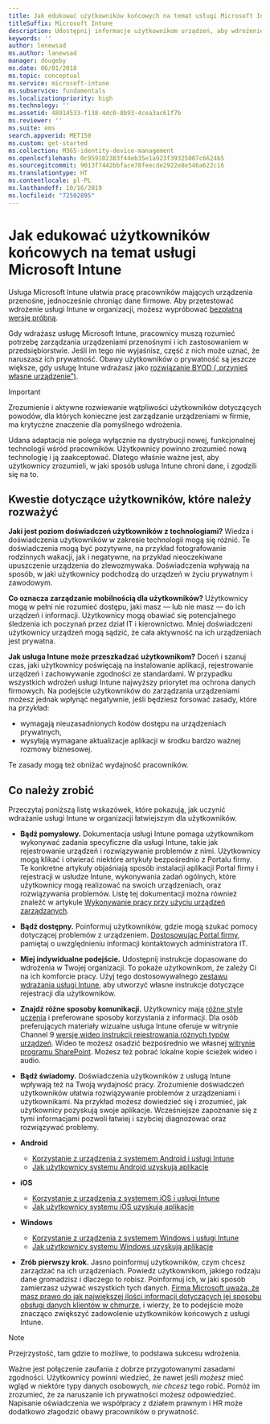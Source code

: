 ```yaml
---
title: Jak edukować użytkowników końcowych na temat usługi Microsoft Intune
titleSuffix: Microsoft Intune
description: Udostępnij informacje użytkownikom urządzeń, aby wdrożenie usługi Intune było pomyślne.
keywords: ''
author: lenewsad
ms.author: lanewsad
manager: dougeby
ms.date: 06/01/2018
ms.topic: conceptual
ms.service: microsoft-intune
ms.subservice: fundamentals
ms.localizationpriority: high
ms.technology: ''
ms.assetid: 48914533-f138-4dc0-8b93-4cea3ac61f7b
ms.reviewer: ''
ms.suite: ems
search.appverid: MET150
ms.custom: get-started
ms.collection: M365-identity-device-management
ms.openlocfilehash: 0c959102383f44eb35e1a923f39325007c6624b5
ms.sourcegitcommit: 9013f7442bbface78feecde2922e8e546a622c16
ms.translationtype: HT
ms.contentlocale: pl-PL
ms.lasthandoff: 10/16/2019
ms.locfileid: "72502895"
---
```

# <a name="how-to-educate-your-end-users-about-microsoft-intune"></a>Jak edukować użytkowników końcowych na temat usługi Microsoft Intune

Usługa Microsoft Intune ułatwia pracę pracowników mających urządzenia przenośne, jednocześnie chroniąc dane firmowe. Aby przetestować wdrożenie usługi Intune w organizacji, możesz wypróbować [bezpłatną wersję próbną](free-trial-sign-up.md).

Gdy wdrażasz usługę Microsoft Intune, pracownicy muszą rozumieć potrzebę zarządzania urządzeniami przenośnymi i ich zastosowaniem w przedsiębiorstwie. Jeśli im tego nie wyjaśnisz, część z nich może uznać, że naruszasz ich prywatność. Obawy użytkowników o prywatność są jeszcze większe, gdy usługę Intune wdrażasz jako [rozwiązanie BYOD („przynieś własne urządzenie”)](/enterprise-mobility-security/solutions/byod-design-considerations-guide).

> [!Important]
> Zrozumienie i aktywne rozwiewanie wątpliwości użytkowników dotyczących powodów, dla których konieczne jest zarządzanie urządzeniami w firmie, ma krytyczne znaczenie dla pomyślnego wdrożenia.

Udana adaptacja nie polega wyłącznie na dystrybucji nowej, funkcjonalnej technologii wśród pracowników. Użytkownicy powinno zrozumieć nową technologię i ją zaakceptować. Dlatego właśnie ważne jest, aby użytkownicy zrozumieli, w jaki sposób usługa Intune chroni dane, i zgodzili się na to.

## <a name="things-to-consider-about-your-users"></a>Kwestie dotyczące użytkowników, które należy rozważyć

__Jaki jest poziom doświadczeń użytkowników z technologiami?__ Wiedza i doświadczenia użytkowników w zakresie technologii mogą się różnić. Te doświadczenia mogą być pozytywne, na przykład fotografowanie rodzinnych wakacji, jak i negatywne, na przykład nieoczekiwane upuszczenie urządzenia do zlewozmywaka. Doświadczenia wpływają na sposób, w jaki użytkownicy podchodzą do urządzeń w życiu prywatnym i zawodowym.

__Co oznacza zarządzanie mobilnością dla użytkowników?__ Użytkownicy mogą w pełni nie rozumieć dostępu, jaki masz — lub nie masz — do ich urządzeń i informacji. Użytkownicy mogą obawiać się potencjalnego śledzenia ich poczynań przez dział IT i kierownictwo. Mniej doświadczeni użytkownicy urządzeń mogą sądzić, że cała aktywność na ich urządzeniach jest prywatna.

__Jak usługa Intune może przeszkadzać użytkownikom?__  Doceń i szanuj czas, jaki użytkownicy poświęcają na instalowanie aplikacji, rejestrowanie urządzeń i zachowywanie zgodności ze standardami. W przypadku wszystkich wdrożeń usługi Intune najwyższy priorytet ma ochrona danych firmowych. Na podejście użytkowników do zarządzania urządzeniami możesz jednak wpłynąć negatywnie, jeśli będziesz forsować zasady, które na przykład:  

- wymagają nieuzasadnionych kodów dostępu na urządzeniach prywatnych,
- wysyłają wymagane aktualizacje aplikacji w środku bardzo ważnej rozmowy biznesowej.  

Te zasady mogą też obniżać wydajność pracowników.

## <a name="things-you-should-do"></a>Co należy zrobić

Przeczytaj poniższą listę wskazówek, które pokazują, jak uczynić wdrażanie usługi Intune w organizacji łatwiejszym dla użytkowników.

* __Bądź pomysłowy.__ Dokumentacja usługi Intune pomaga użytkownikom wykonywać zadania specyficzne dla usługi Intune, takie jak rejestrowanie urządzeń i rozwiązywanie problemów z nimi. Użytkownicy mogą klikać i otwierać niektóre artykuły bezpośrednio z Portalu firmy. Te konkretne artykuły objaśniają sposób instalacji aplikacji Portal firmy i rejestracji w usłudze Intune, wykonywania zadań ogólnych, które użytkownicy mogą realizować na swoich urządzeniach, oraz rozwiązywania problemów. Listę tej dokumentacji można również znaleźć w artykule [Wykonywanie pracy przy użyciu urządzeń zarządzanych](https://docs.microsoft.com/intune-user-help/use-managed-devices-to-get-work-done).

* __Bądź dostępny.__ Poinformuj użytkowników, gdzie mogą szukać pomocy dotyczącej problemów z urządzeniem. [Dostosowując Portal firmy](../apps/company-portal-app.md), pamiętaj o uwzględnieniu informacji kontaktowych administratora IT.

* __Miej indywidualne podejście.__ Udostępnij instrukcje dopasowane do wdrożenia w Twojej organizacji. To pokaże użytkownikom, że zależy Ci na ich komforcie pracy. Użyj tego dostosowywalnego [zestawu wdrażania usługi Intune](https://aka.ms/IntuneAdoptionKit), aby utworzyć własne instrukcje dotyczące rejestracji dla użytkowników.

* __Znajdź różne sposoby komunikacji.__ Użytkownicy mają [różne style uczenia](https://www.umassd.edu/dss/resources/faculty--staff/how-to-teach-and-accommodate/how-to-accommodate-different-learning-styles/) i preferowane sposoby korzystania z informacji. Dla osób preferujących materiały wizualne usługa Intune oferuje w witrynie Channel 9 [wersje wideo instrukcji rejestrowania różnych typów urządzeń](https://channel9.msdn.com/Series/IntuneEnrollment). Wideo te możesz osadzić bezpośrednio we własnej [witrynie programu SharePoint](https://support.office.com/article/Embed-a-video-from-Office-365-Video-59e19984-c34e-4be8-889b-f6fa93910581). Możesz też pobrać lokalne kopie ścieżek wideo i audio.

* __Bądź świadomy.__ Doświadczenia użytkowników z usługą Intune wpływają też na Twoją wydajność pracy. Zrozumienie doświadczeń użytkowników ułatwia rozwiązywanie problemów z urządzeniami i użytkownikami. Na przykład możesz dowiedzieć się i zrozumieć, jak użytkownicy pozyskują swoje aplikacje. Wcześniejsze zapoznanie się z tymi informacjami pozwoli łatwiej i szybciej diagnozować oraz rozwiązywać problemy.

* **Android**
  * [Korzystanie z urządzenia z systemem Android i usługi Intune](https://docs.microsoft.com/intune-user-help/using-your-android-device-with-intune)
  * [Jak użytkownicy systemu Android uzyskują aplikacje](end-user-apps-android.md)

* **iOS**
  * [Korzystanie z urządzenia z systemem iOS i usługi Intune](https://docs.microsoft.com/intune-user-help/using-your-ios-device-with-intune)
  * [Jak użytkownicy systemu iOS uzyskują aplikacje](end-user-apps-ios.md)

* **Windows**
  * [Korzystanie z urządzenia z systemem Windows i usługi Intune](https://docs.microsoft.com/intune-user-help/using-your-windows-device-with-intune)
  * [Jak użytkownicy systemu Windows uzyskują aplikacje](end-user-apps-windows.md)

* __Zrób pierwszy krok.__ Jasno poinformuj użytkowników, czym chcesz zarządzać na ich urządzeniach. Powiedz użytkownikom, jakiego rodzaju dane gromadzisz i dlaczego to robisz. Poinformuj ich, w jaki sposób zamierzasz używać wszystkich tych danych. [Firma Microsoft uważa, że masz prawo do jak największej ilości informacji dotyczących jej sposobu obsługi danych klientów w chmurze](https://www.microsoft.com/trustcenter/about/transparency), i wierzy, że to podejście może znacząco zwiększyć zadowolenie użytkowników końcowych z usługi Intune.

> [!Note]
> Przejrzystość, tam gdzie to możliwe, to podstawa sukcesu wdrożenia.

Ważne jest połączenie zaufania z dobrze przygotowanymi zasadami zgodności. Użytkownicy powinni wiedzieć, że nawet jeśli *możesz* mieć wgląd w niektóre typy danych osobowych, *nie chcesz* tego robić. Pomóż im zrozumieć, że za naruszanie ich prywatności możesz odpowiedzieć. Napisanie oświadczenia we współpracy z działem prawnym i HR może dodatkowo złagodzić obawy pracowników o prywatność.
